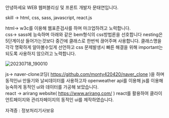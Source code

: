 안녕하세요 WEB 웹퍼블리싱 및 프론트 개발자 문태연입니다.

skill -> html, css, sass, javascript, react.js

html-> w3c를 이용해 웹표준검사를 하며 마크업하려고 노력합니다. <br/>
css-> sass에 능숙하며 아래와 같은 bem형식의 css방법론을 선호합니다 nesting은 5단계이상 들어가는것보다 중간에 클래스로 한번씩 끊어주며 사용합니다.
클래스명을 각각 명확하게 알아볼수있게 선언하고 css 문제발생시 빠른 해결을 위해 important는 되도록 사용하지 않으려고 노력합니다.


![20230718_190010](https://github.com/monty420420/monty420420/assets/72345833/518594bd-be84-46c2-ad2e-71395aa1adc8)

js->  naver-clone코딩( https://github.com/monty420420/naver_clone )을 하며 동적인ui 만들기와 날씨데이터를 사용하고자 openweather api를 이용해 js를 이용해 능숙하게 동적인 ui와 데이터를 가공해 보았습니다. </br>
react ->  arirang website( https://www.arirang.com/ ) react를 활용하여 클라이언트페이지와 관리자페이지의 동적인 ui를 제작하였습니다.

자격증 : 정보처리기사보유
     
             

          

